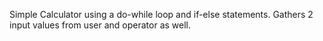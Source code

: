 Simple Calculator using a do-while loop and if-else statements.
Gathers 2 input values from user and operator as well. 
